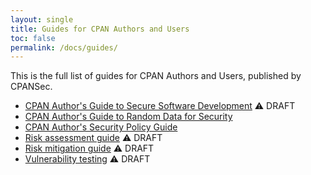 ```yaml
---
layout: single
title: Guides for CPAN Authors and Users
toc: false
permalink: /docs/guides/
---
```


This is the full list of guides for CPAN Authors and Users, published by CPANSec.

* [CPAN Author's Guide to Secure Software Development](cpan-secure-development-guide.md) ⚠️  DRAFT
* [CPAN Author's Guide to Random Data for Security](random-data-for-security.md)
* [CPAN Author's Security Policy Guide](security-policy-for-authors.md)
* [Risk assessment guide](risk-assessment-guide.md) ⚠️  DRAFT
* [Risk mitigation guide](risk-mitigation-guide.md) ⚠️  DRAFT
* [Vulnerability testing](vulnerability-testing.md) ⚠️  DRAFT
